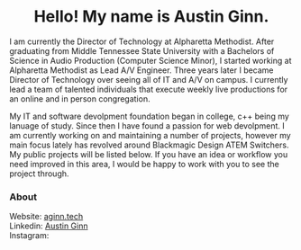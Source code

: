 
<h1 align="center">Hello! My name is Austin Ginn.</h1>
<p>I am currently the Director of Technology at Alpharetta Methodist. After graduating from Middle Tennessee State University with a Bachelors of Science in Audio Production (Computer Science Minor), I started working at Alpharetta Methodist as Lead A/V Engineer. Three years later I became Director of Technology over seeing all of IT and A/V on campus. I currently lead a team of talented individuals that execute weekly live productions for an online and in person congregation.</p> 
  
<p>My IT and software devolpment foundation began in college, c++ being my lanuage of study.  Since then I have found a passion for web devolpment. I am currently working on and maintaining a number of projects, however my main focus lately has revolved around Blackmagic Design ATEM Switchers. My public projects will be listed below.  If you have an idea or workflow you need improved in this area, I would be happy to work with you to see the project through.</p>

### About
Website: [aginn.tech](https://aginn.tech)
<br>
Linkedin: [Austin Ginn](www.linkedin.com/in/austinleeginn)
<br>
Instagram: 

